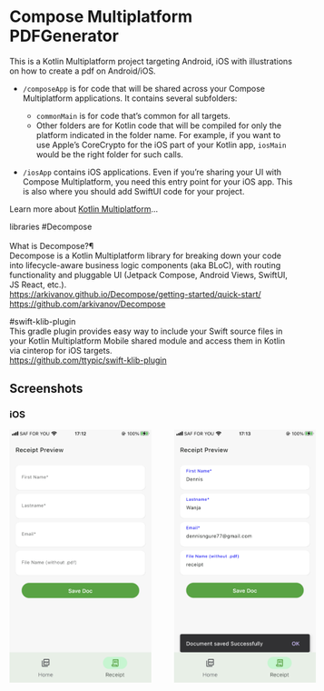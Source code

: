 # Compose Multiplatform PDFGenerator


This is a Kotlin Multiplatform project targeting Android, iOS with illustrations on how to create a pdf on Android/iOS.

* `/composeApp` is for code that will be shared across your Compose Multiplatform applications.
  It contains several subfolders:
  - `commonMain` is for code that’s common for all targets.
  - Other folders are for Kotlin code that will be compiled for only the platform indicated in the folder name.
    For example, if you want to use Apple’s CoreCrypto for the iOS part of your Kotlin app,
    `iosMain` would be the right folder for such calls.

* `/iosApp` contains iOS applications. Even if you’re sharing your UI with Compose Multiplatform, 
  you need this entry point for your iOS app. This is also where you should add SwiftUI code for your project.


Learn more about [Kotlin Multiplatform](https://www.jetbrains.com/help/kotlin-multiplatform-dev/get-started.html)…<br>

libraries
#Decompose<br>
<br>
What is Decompose?¶<br>
Decompose is a Kotlin Multiplatform library for breaking down your code into lifecycle-aware business logic components (aka BLoC), with routing functionality and pluggable UI (Jetpack Compose, Android Views, SwiftUI, JS React, etc.).<br>
https://arkivanov.github.io/Decompose/getting-started/quick-start/<br>
https://github.com/arkivanov/Decompose<br>

#swift-klib-plugin<br>
This gradle plugin provides easy way to include your Swift source files in your Kotlin Multiplatform Mobile shared module and access them in Kotlin via cinterop for iOS targets.<br>
https://github.com/ttypic/swift-klib-plugin<br>

## Screenshots


### iOS
<div style="display: flex; align-items: center; gap: 40px;">
    <img src="art/ios1.PNG" width="250" />
    <img src="art/ios2.PNG" width="250" />
</div>





